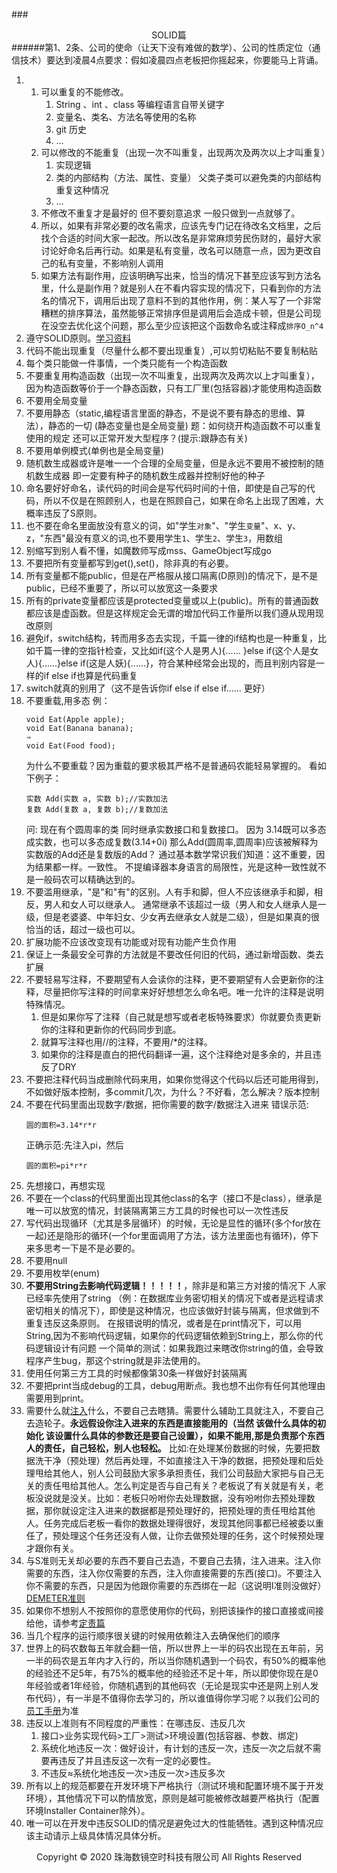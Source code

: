 ###<center>SOLID篇</center>
######第1、2条、公司的使命（让天下没有难做的数学）、公司的性质定位（通信技术）要达到凌晨4点要求：假如凌晨四点老板把你摇起来，你要能马上背诵。


1. 1. 可以重复的不能修改。
        1. String 、int 、class 等编程语言自带关键字
        2. 变量名、类名、方法名等使用的名称
        3. git 历史 
        4. ...
    2. 可以修改的不能重复（出现一次不叫重复，出现两次及两次以上才叫重复）
        1. 实现逻辑
        2. 类的内部结构（方法、属性、变量） 父类子类可以避免类的内部结构重复这种情况
        3. ...
    3. 不修改不重复才是最好的 但不要刻意追求 一般只做到一点就够了。
    4. 所以，如果有非常必要的改名需求，应该先专门记在待改名文档里，之后找个合适的时间大家一起改。所以改名是非常麻烦劳民伤财的，最好大家讨论好命名后再行动。如果是私有变量，改名可以随意一点，因为更改自己的私有变量，不影响别人调用
    5. 如果方法有副作用，应该明确写出来，恰当的情况下甚至应该写到方法名里，什么是副作用？就是别人在不看内容实现的情况下，只看到你的方法名的情况下，调用后出现了意料不到的其他作用，例：某人写了一个非常糟糕的排序算法，虽然能够正常排序但是调用后会造成卡顿，但是公司现在没空去优化这个问题，那么至少应该把这个函数命名或注释成`排序O_n^4`
2. 遵守SOLID原则。[学习资料](https://www.jianshu.com/p/5f1dc9f7b57d)
3. 代码不能出现重复（尽量什么都不要出现重复）,可以剪切粘贴不要复制粘贴
4. 每个类只能做一件事情，一个类只能有一个构造函数
5. 不要重复用构造函数（出现一次不叫重复，出现两次及两次以上才叫重复），因为构造函数等价于一个静态函数，只有工厂里(包括容器)才能使用构造函数
6. 不要用全局变量
7. 不要用静态（static,编程语言里面的静态，不是说不要有静态的思维、算法），静态的一切 (静态变量也是全局变量)
	题：如何绕开构造函数不可以重复使用的规定 还可以正常开发大型程序？(提示:跟静态有关)
8. 不要用单例模式(单例也是全局变量)
9. 随机数生成器或许是唯一一个合理的全局变量，但是永远不要用不被控制的随机数生成器 即一定要有种子的随机数生成器并控制好他的种子 
10. 命名要好好命名，读代码的时间会是写代码时间的十倍，即使是自己写的代码，所以不仅是在照顾别人，也是在照顾自己，如果在命名上出现了困难，大概率违反了S原则。
11. 也不要在命名里面放没有意义的词，如"学生`对象`"、"学生`变量`"、x、y、z，"东西"最没有意义的词,也不要用学生`1`、学生`2`、学生`3`，用数组
12. 别缩写到别人看不懂，如魔数师写成mss、GameObject写成go
13. 不要把所有变量都写到get(),set()，除非真的有必要。
14. 所有变量都不能public，但是在严格服从接口隔离(D原则)的情况下，是不是public，已经不重要了，所以可以放宽这一条要求
15. 所有的private变量都应该是protected变量或以上(public)。所有的普通函数都应该是虚函数。但是这样规定会无谓的增加代码工作量所以我们遵从现用现改原则
16. 避免if，switch结构，转而用多态去实现，千篇一律的if结构也是一种重复，比如千篇一律的空指针检查，又比如if(这个人是男人){...... }else if(这个人是女人){......}else if(这是人妖){......}，符合某种经常会出现的，而且判别内容是一样的if else if也算是代码重复
17. switch就真的别用了（这不是告诉你if else if else if...... 更好）
18. 不要重载,用多态
    例：
    ```
    void Eat(Apple apple);
    void Eat(Banana banana);
    ⇒
    void Eat(Food food); 
    ```
    为什么不要重载？因为重载的要求极其严格不是普通码农能轻易掌握的。
    看如下例子：
    ```
    实数 Add(实数 a, 实数 b);//实数加法
    复数 Add(复数 a, 复数 b);//复数加法
    ```
    问:
    现在有个圆周率的类 同时继承实数接口和复数接口。 
    因为 3.14既可以多态成实数，也可以多态成复数(3.14+0i)
    那么Add(圆周率,圆周率)应该被解释为实数版的Add还是复数版的Add？
    通过基本数学常识我们知道：这不重要，因为结果都一样。一致性。
    不提编译器本身语言的局限性，光是这种一致性就不是一般码农可以精确达到的。
19. 不要滥用继承，"是"和"有"的区别。人有手和脚，但人不应该继承手和脚，相反，男人和女人可以继承人。 通常继承不该超过一级（男人和女人继承人是一级，但是老婆婆、中年妇女、少女再去继承女人就是二级），但是如果真的很恰当的话，超过一级也可以。
20. 扩展功能不应该改变现有功能或对现有功能产生负作用
21. 保证上一条最安全可靠的方法就是不要改任何旧的代码，通过新增函数、类去扩展
22. 不要轻易写注释，不要期望有人会读你的注释，更不要期望有人会更新你的注释，尽量把你写注释的时间拿来好好想想怎么命名吧。唯一允许的注释是说明特殊情况。
    1. 但是如果你写了注释（自己就是想写或者老板特殊要求）你就要负责更新你的注释和更新你的代码同步到底。
    2. 就算写注释也用//的注释，不要用/*的注释。
    3. 如果你的注释是直白的把代码翻译一遍，这个注释绝对是多余的，并且违反了DRY
23. 不要把注释代码当成删除代码来用，如果你觉得这个代码以后还可能用得到，不如做好版本控制，多commit几次，为什么？不好看，怎么解决？版本控制
24. 不要在代码里面出现数字/数据，把你需要的数字/数据注入进来
    错误示范:
    ```
    圆的面积=3.14*r*r
    ```
    正确示范:先注入pi，然后
    ```
    圆的面积=pi*r*r
    ```
25. 先想接口，再想实现
26. 不要在一个class的代码里面出现其他class的名字（接口不是class），继承是唯一可以放宽的情况，封装隔离第三方工具的时候也可以一次性违反
27. 写代码出现循环（尤其是多层循环）的时候，无论是显性的循环(多个for放在一起)还是隐形的循环(一个for里面调用了方法，该方法里面也有循环)，停下来多思考一下是不是必要的。
28. 不要用null
29. 不要用枚举(enum)
30. **不要用String去影响代码逻辑！！！！！**，除非是和第三方对接的情况下 人家已经率先使用了string （例：在数据库业务密切相关的情况下或者是远程请求密切相关的情况下），即使是这种情况，也应该做好封装与隔离，但求做到不重复违反这条原则。
在报错说明的情况，或者是在print情况下，可以用String,因为不影响代码逻辑，如果你的代码逻辑依赖到String上，那么你的代码逻辑设计有问题
一个简单的测试：如果我跑过来瞎改你string的值，会导致程序产生bug，那这个string就是非法使用的。
31. 使用任何第三方工具的时候都像第30条一样做好封装隔离
32. 不要把print当成debug的工具，debug用断点。我也想不出你有任何其他理由需要用到print。
33. 需要什么就[注入](../../依赖注入篇/依赖注入篇.md)什么，不要自己去瞎猜。需要什么辅助工具就注入，不要自己去造轮子。**永远假设你注入进来的东西是直接能用的（当然 该做什么具体的初始化 该设置什么具体的参数还是要自己设置），如果不能用,那是负责那个东西人的责任，自己轻松，别人也轻松。**
比如:在处理某份数据的时候，先要把数据洗干净（预处理）然后再处理，不如直接注入干净的数据，把预处理和后处理甩给其他人，别人公司鼓励大家多承担责任，我们公司鼓励大家把与自己无关的责任甩给其他人。怎么判定是否与自己有关？老板说了有关就是有关，老板没说就是没关。比如：老板只吩咐你去处理数据，没有吩咐你去预处理数据，那你就设定注入进来的数据都是预处理好的，把预处理的责任甩给其他人。任务完成后老板一看你的数据处理得很好，发现其他同事都已经被委以重任了，预处理这个任务还没有人做，让你去做预处理的任务，这个时候预处理才跟你有关。
34. 与S准则无关却必要的东西不要自己去造，不要自己去猜，注入进来。注入你需要的东西，注入你仅需要的东西，注入你直接需要的东西(接口)。不要注入你不需要的东西，只是因为他跟你需要的东西绑在一起（这说明I准则没做好） [DEMETER准则](https://www.cnblogs.com/zh7791/p/7922960.html)
35. 如果你不想别人不按照你的意愿使用你的代码，别把该操作的接口直接或间接给他，请参考[定责篇](../../定责篇/定责篇.md)
36. 当几个程序的运行顺序很关键的时候用依赖注入去确保他们的顺序
37. 世界上的码农数每五年就会翻一倍，所以世界上一半的码农出现在五年前，另一半的码农是五年内才入行的，所以当你随机遇到一个码农，有50%的概率他的经验还不足5年，有75%的概率他的经验还不足十年，所以即使你现在是0年经验或者1年经验，你随机遇到的其他码农（无论是现实中还是网上别人发布代码），有一半是不值得你去学习的，所以谁值得你学习呢？以我们公司的[员工手册](../../员工手册.md)为准
38. 违反以上准则有不同程度的严重性：在哪违反、违反几次
    1. 接口>业务实现代码>工厂>测试>环境设置(包括容器、参数、绑定)
    2. 系统化地违反一次：做好设计，有计划的违反一次，违反一次之后就不需要再违反了并且违反这一次有一定的必要性。
    3. 不违反≈系统化地违反一次>违反一次>违反多次
39. 所有以上的规范都要在开发环境下严格执行（测试环境和配置环境不属于开发环境），其他情况下可以酌情放宽，原则是越可能被修改越要严格执行（配置环境Installer Container除外）。
40. 唯一可以在开发中违反SOLID的情况是避免过大的性能牺牲。遇到这种情况应该主动请示上级具体情况具体分析。
<center> Copyright © 2020 珠海数镜空时科技有限公司 All Rights Reserved</center>